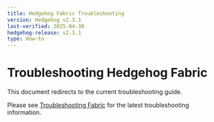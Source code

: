 ```yaml
---
title: Hedgehog Fabric Troubleshooting
version: Hedgehog v2.3.1
last-verified: 2025-04-30
hedgehog-release: v2.3.1
type: How-to
---
```


# Troubleshooting Hedgehog Fabric

This document redirects to the current troubleshooting guide.

Please see [Troubleshooting Fabric](./troubleshooting-fabric.md) for the latest troubleshooting information.

<!-- This file exists to maintain compatibility with existing links -->
